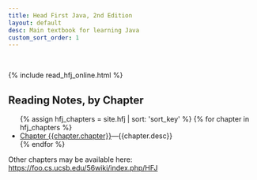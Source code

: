 ```yaml
---
title: Head First Java, 2nd Edition
layout: default
desc: Main textbook for learning Java
custom_sort_order: 1
---
```


<div>&nbsp;</div>

{% include read_hfj_online.html %}

<div id="chapters" data-role="collapsible" data-collapsed="false">
  <h2>Reading Notes, by Chapter</h2>
    <ul>
      {% assign hfj_chapters = site.hfj | sort: 'sort_key' %}
      {% for chapter in hfj_chapters %}
         <li><a href="{{chapter.url}}">Chapter {{chapter.chapter}}</a>&mdash;{{chapter.desc}}</li>
      {% endfor %}
    </ul>
</div>


Other chapters may be available here:  <https://foo.cs.ucsb.edu/56wiki/index.php/HFJ>